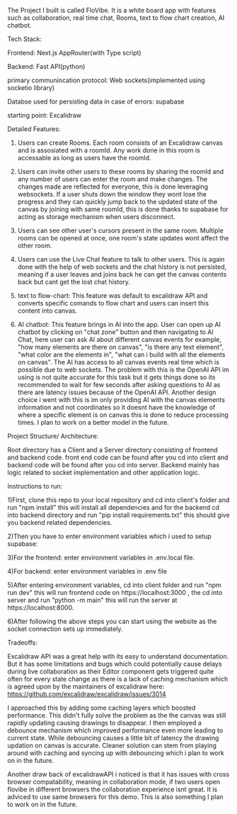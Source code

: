 The Project I built is called FloVibe. It is a white board app with features such as collaboration, real time chat, Rooms, text to flow chart creation, AI chatbot.

Tech Stack:

Frontend: Next.js AppRouter(with Type script)

Backend: Fast API(python)

primary communincation protocol: Web sockets(implemented using socketio library)

Databse used for persisting data in case of errors: supabase

starting point: Excalidraw

Detailed Features:

1) Users can create Rooms. Each room consists of an Excalidraw canvas and is assosiated with a roomId. Any work done in this room is accessable as long as users have the roomId.

2) Users can invite other users to these rooms by sharing the roomId and any number of users can enter the room and make changes. The changes made are reflected for everyone, this is done leveraging websockets. If a user shuts down the window they wont lose the progress and they can quickly jump back to the updated state of the canvas by joining with same roomId, this is done thanks to supabase for acting as storage mechanism when users disconnect.

3) Users can see other user's cursors present in the same room. Multiple rooms can be opened at once, one room's state updates wont affect the other room.

4) Users can use the Live Chat feature to talk to other users. This is again done with the help of web sockets and the chat history is not persisted, meaning if a user leaves and joins back he can get the canvas contents back but cant get the lost chat history.

5) text to flow-chart: This feature was default to excalidraw API and converts specific comands to flow chart and users can insert this content into canvas.

6) AI chatbot: This feature brings in AI into the app. User can open up AI chatbot by clicking on "chat zone" button and then navigating to AI Chat, here user can ask AI about different canvas events for example,
   "how many elements are there on canvas", "is there any text element", "what color are the elements in", "what can i build with all the elements on canvas". The AI has access to all canvas events real time which is possible due to web sockets. The problem with this is the OpenAI API im using is not quite accurate for this task but it gets things done so its recommended to wait for few seconds after asking questions to AI as there are latency issues because of the OpenAI API. Another design choice i went with this is im only providing AI with the canvas elements information and not coordinates so it doesnt have the knowledge of where a specific element is on canvas this is done to reduce processing times. I plan to work on a better model in the future.

Project Structure/ Architecture:

Root directory has a Client and a Server directory consisting of frontend and backend code. front end code can be found after you cd into client and backend code will be found after you cd into server. Backend mainly has logic related to socket implementation and other application logic.

Instructions to run:

1)First, clone this repo to your local repository and cd into client's folder and run "npm install" this will install all dependencies and for the backend cd into backend directory and run "pip install requirements.txt" this should give you backend related dependencies.

2)Then you have to enter environment variables which i used to setup supabase:

3)For the frontend: enter environment variables in .env.local file.

4)For backend: enter environment variables in .env file

5)After entering environment variables, cd into client folder and run "npm run dev" this will run frontend code on https://localhost:3000 , the cd into server and run "python -m main" this will run the server at https://localhost:8000.

6)After following the above steps you can start using the website as the socket connection sets up immediately.


Tradeoffs:

Excalidraw API was a great help with its easy to understand documentation. But it has some limitations and bugs which could potentially cause delays during live collaboration as their Editor component gets triggered quite often for every state change as there is a lack of caching mechanism which is agreed upon by the maintainers of excalidraw here: https://github.com/excalidraw/excalidraw/issues/3014

I approached this by adding some caching layers which boosted performance. This didn't fully solve the problem as the the canvas was still rapidly updating causing drawings to disappear. I then employed a debounce mechanism which improved performance even more leading to current state. While debouncing causes a little bit of latency the drawing updation on canvas is accurate. Cleaner solution can stem from playing around with caching and syncing up with debouncing which i plan to work on in the future.

Another draw back of excalidrawAPI i noticed is that it has issues with cross browser compatability, meaning in collaboration mode, if two users open flovibe in different browsers the collaboration experience isnt great. It is adviced to use same browsers for this demo. This is also something I plan to work on in the future.
